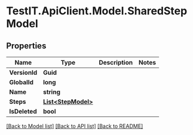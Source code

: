 # TestIT.ApiClient.Model.SharedStepModel

## Properties

Name | Type | Description | Notes
------------ | ------------- | ------------- | -------------
**VersionId** | **Guid** |  | 
**GlobalId** | **long** |  | 
**Name** | **string** |  | 
**Steps** | [**List&lt;StepModel&gt;**](StepModel.md) |  | 
**IsDeleted** | **bool** |  | 

[[Back to Model list]](../README.md#documentation-for-models) [[Back to API list]](../README.md#documentation-for-api-endpoints) [[Back to README]](../README.md)

